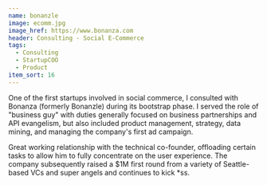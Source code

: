 ```yaml
---
name: bonanzle
image: ecomm.jpg
image_href: https://www.bonanza.com
header: Consulting - Social E-Commerce
tags:
  - Consulting
  - StartupCOO
  - Product
item_sort: 16
---
```

One of the first startups involved in social commerce, I consulted with Bonanza (formerly Bonanzle) during its bootstrap phase. I served the role of "business guy" with duties generally focused on business partnerships and API evangelism, but also included product management, strategy, data mining, and managing the company's first ad campaign.

Great working relationship with the technical co-founder, offloading certain tasks to allow him to fully concentrate on the user experience. The company subsequently raised a $1M first round from a variety of Seattle-based VCs and super angels and continues to kick *ss.
